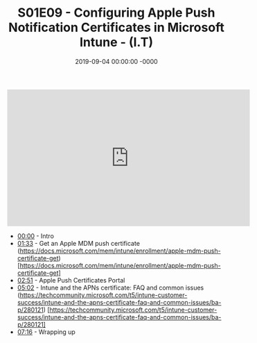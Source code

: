 ﻿---
layout: post
title: "S01E09 - Configuring Apple Push Notification Certificates in Microsoft Intune - (I.T)"
date: 2019-09-04 00:00:00 -0000
categories:
---

<iframe loading="lazy" width="560" height="315" src="https://www.youtube.com/embed/EVbPb9Mu9Og" title="YouTube video player" frameborder="0" allow="accelerometer; autoplay; clipboard-write; encrypted-media; gyroscope; picture-in-picture" allowfullscreen></iframe>

* [00:00](https://www.youtube.com/watch?v=EVbPb9Mu9Og&t=0s) - Intro
* [01:33](https://www.youtube.com/watch?v=EVbPb9Mu9Og&t=93s) - Get an Apple MDM push certificate
(https://docs.microsoft.com/mem/intune/enrollment/apple-mdm-push-certificate-get) [https://docs.microsoft.com/mem/intune/enrollment/apple-mdm-push-certificate-get]
* [02:51](https://www.youtube.com/watch?v=EVbPb9Mu9Og&t=171s) - Apple Push Certificates Portal
* [05:02](https://www.youtube.com/watch?v=EVbPb9Mu9Og&t=302s) - Intune and the APNs certificate: FAQ and common issues
(https://techcommunity.microsoft.com/t5/intune-customer-success/intune-and-the-apns-certificate-faq-and-common-issues/ba-p/280121) [https://techcommunity.microsoft.com/t5/intune-customer-success/intune-and-the-apns-certificate-faq-and-common-issues/ba-p/280121]
* [07:16](https://www.youtube.com/watch?v=EVbPb9Mu9Og&t=436s) - Wrapping up

